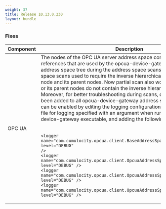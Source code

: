 ```yaml
---
weight: 37
title: Release 10.13.0.230
layout: bundle
---
```


<!--10.13.0.187-10.13.0.230-->

### Fixes

<div><table ><colgroup>
<col style="width: 15%;"><col style="width: 70%;"><col style="width: 15%;"></colgroup>
<thead><tr>
<th>
Component</th>
<th>
Description</th>
<th>
Issue</th>
</tr>
</thead><tbody>

<tr>
<td>
OPC UA</td>
<td> The nodes of the OPC UA server address space contain hierarchical references that are used by the opcua-device-gateway to traverse the address space tree during the address space scans. The partial address space scans used to require the inverse hierarchical direction for the start node and its parent nodes. Now partial scan also works when the start node or its parent nodes do not contain the inverse hierarchical references.  
<br>
Moreover, for better troubleshooting during scans, debug/trace logs have been added to all opcua-device-gateway address space scanners. These can be enabled by editing the logging configuration file, which is the XML file for logging specified with an argument when running the opcua-device-gateway executable, and adding the following lines:

<br><code>&lt;logger name="com.cumulocity.opcua.client.BaseAddressSpaceScanner" level="DEBUG" /&gt;</code>
<br><code>&lt;logger name="com.cumulocity.opcua.client.OpcuaAddressSpaceFullScanner" level="DEBUG" /&gt;</code>
<br><code>&lt;logger name="com.cumulocity.opcua.client.OpcuaAddressSpaceLightScanner" level="DEBUG" /&gt;</code>
<br><code>&lt;logger name="com.cumulocity.opcua.client.OpcuaAddressSpaceReverseFullScanner" level="DEBUG" /&gt; </td></code>
<td>
DM-1008</td>
</tr>

</tbody></table></div>

